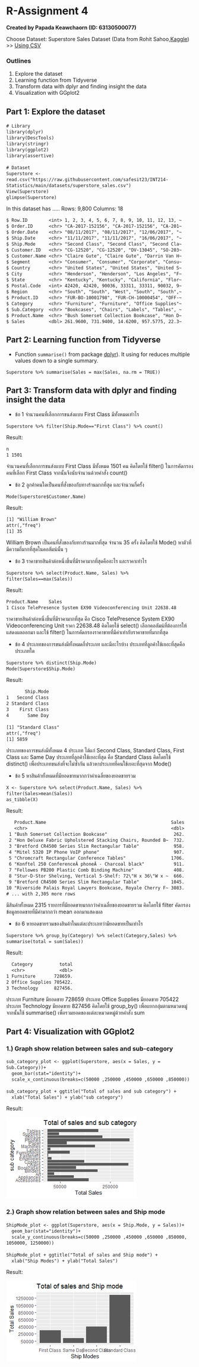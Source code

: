 # R-Assignment 4

**Created by Papada Keawchaorn (ID: 63130500077)**

Choose Dataset: 
Superstore Sales Dataset (Data from Rohit Sahoo,[Kaggle](https://www.kaggle.com/rohitsahoo/sales-forecasting)) >> [Using CSV](https://raw.githubusercontent.com/safesit23/INT214-Statistics/main/datasets/superstore_sales.csv)


### Outlines
1. Explore the dataset
2. Learning function from Tidyverse
3. Transform data with dplyr and finding insight the data
4. Visualization with GGplot2

## Part 1: Explore the dataset

```
# Library
library(dplyr)
library(DescTools)
library(stringr)
library(ggplot2)
library(assertive)

# Dataset
Superstore <- read.csv("https://raw.githubusercontent.com/safesit23/INT214-Statistics/main/datasets/superstore_sales.csv")
View(Superstore)
glimpse(Superstore)
```

In this dataset has .....
Rows: 9,800
Columns: 18
```
$ Row.ID        <int> 1, 2, 3, 4, 5, 6, 7, 8, 9, 10, 11, 12, 13, ~
$ Order.ID      <chr> "CA-2017-152156", "CA-2017-152156", "CA-201~
$ Order.Date    <chr> "08/11/2017", "08/11/2017", "12/06/2017", "~
$ Ship.Date     <chr> "11/11/2017", "11/11/2017", "16/06/2017", "~
$ Ship.Mode     <chr> "Second Class", "Second Class", "Second Cla~
$ Customer.ID   <chr> "CG-12520", "CG-12520", "DV-13045", "SO-203~
$ Customer.Name <chr> "Claire Gute", "Claire Gute", "Darrin Van H~
$ Segment       <chr> "Consumer", "Consumer", "Corporate", "Consu~
$ Country       <chr> "United States", "United States", "United S~
$ City          <chr> "Henderson", "Henderson", "Los Angeles", "F~
$ State         <chr> "Kentucky", "Kentucky", "California", "Flor~
$ Postal.Code   <int> 42420, 42420, 90036, 33311, 33311, 90032, 9~
$ Region        <chr> "South", "South", "West", "South", "South",~
$ Product.ID    <chr> "FUR-BO-10001798", "FUR-CH-10000454", "OFF-~
$ Category      <chr> "Furniture", "Furniture", "Office Supplies"~
$ Sub.Category  <chr> "Bookcases", "Chairs", "Labels", "Tables", ~
$ Product.Name  <chr> "Bush Somerset Collection Bookcase", "Hon D~
$ Sales         <dbl> 261.9600, 731.9400, 14.6200, 957.5775, 22.3~
```



## Part 2: Learning function from Tidyverse

- Function `summarise()` from package [dplyr](https://dplyr.tidyverse.org/articles/dplyr.html#select-columns-with-select)). It using for reduces multiple values down to a single summary.

```
Superstore %>% summarise(Sales = max(Sales, na.rm = TRUE))
```


## Part 3: Transform data with dplyr and finding insight the data

- ข้อ 1 จำนวนคนที่เลือกการขนส่งแบบ First Class มีทั้งหมดเท่าไร

```
Superstore %>% filter(Ship.Mode=="First Class") %>% count()
```

Result:

```
n
1 1501
```
จำนวนคนที่เลือกการขนส่งแบบ First Class มีทั้งหมด 1501 คน คิดโดยใช้ filter() ในการคัดกรองคนที่เลือก First Class จากนั้นจึงนับจำนวนด้วยคำสั่ง count()


- ข้อ 2 ลูกค้าคนใดเป็นคนที่สั่งของกับทางร้านมากที่สุด และจำนวนกี่ครั้ง

```
Mode(Superstore$Customer.Name)
```

Result:

```
[1] "William Brown"
attr(,"freq")
[1] 35
```
William Brown เป็นคนที่สั่งของกับทางร้านมากที่สุด จำนวน 35 ครั้ง คิดโดยใช้ Mode() หาตัวที่มีความถี่มากที่สุดในคอลัมน์นั้น ๆ

- ข้อ 3 ราคาขายสินค้าต่อหนึ่งชิ้นที่มีราคามากที่สุดคืออะไร และราคาเท่าไร

```
Superstore %>% select(Product.Name, Sales) %>% filter(Sales==max(Sales))
```

Result:

```
Product.Name    Sales
1 Cisco TelePresence System EX90 Videoconferencing Unit 22638.48
```
ราคาขายสินค้าต่อหนึ่งชิ้นที่มีราคามากที่สุด คือ Cisco TelePresence System EX90 Videoconferencing Unit ราคา 22638.48 คิดโดยใช้ select() เลือกคอลัมน์ที่ต้องการให้แสดงผลออกมา และใช้ filter() ในการคัดกรองราคาขายที่มีค่าเท่ากับราคาขายที่มากที่สุด

- ข้อ 4 ประเภทของการขนส่งมีทั้งหมดกี่ประเภท และมีอะไรบ้าง ประเภทที่ลูกค้าใช้เยอะที่สุดคือประเภทใด

```
Superstore %>% distinct(Ship.Mode)
Mode(Superstore$Ship.Mode)
```

Result:

```
       Ship.Mode
1   Second Class
2 Standard Class
3    First Class
4       Same Day

[1] "Standard Class"
attr(,"freq")
[1] 5859
```
ประเภทของการขนส่งมีทั้งหมด 4 ประเภท ได้แก่ Second Class, Standard Class, First Class และ Same Day ประเภทที่ลูกค้าใช้เยอะที่สุด คือ Standard Class คิดโดยใช้ distinct() เพื่อประเภทขนส่งที่จะไม่ซ้ำกัน แล้วหาประเภทที่คนใช้เยอะที่สุดจาก Mode()

- ข้อ 5 หาสินค้าทั้งหมดที่มียอดขายมากกว่าค่าเฉลี่ยของยอดขายรวม

```
X <- Superstore %>% select(Product.Name, Sales) %>% filter(Sales>mean(Sales))
as_tibble(X)
```

Result:

```
   Product.Name                                               Sales
   <chr>                                                      <dbl>
 1 "Bush Somerset Collection Bookcase"                         262.
 2 "Hon Deluxe Fabric Upholstered Stacking Chairs, Rounded B~  732.
 3 "Bretford CR4500 Series Slim Rectangular Table"             958.
 4 "Mitel 5320 IP Phone VoIP phone"                            907.
 5 "Chromcraft Rectangular Conference Tables"                 1706.
 6 "Konftel 250 ConferenceÂ phoneÂ - Charcoal black"           911.
 7 "Fellowes PB200 Plastic Comb Binding Machine"               408.
 8 "Stur-D-Stor Shelving, Vertical 5-Shelf: 72\"H x 36\"W x ~  666.
 9 "Bretford CR4500 Series Slim Rectangular Table"            1045.
10 "Riverside Palais Royal Lawyers Bookcase, Royale Cherry F~ 3083.
# ... with 2,305 more rows
```
มีสินค้าทั้งหมด 2315 รายการที่มียอดขายมากกว่าค่าเฉลี่ยของยอดขายรวม คิดโดยใช้ filter คัดกรองข้อมูลยอดขายที่มีค่ามากกว่า mean ออกมาแสดงผล

- ข้อ 6 หายอดขายรวมของสินค้าในแต่ละประเภทว่ามียอดขายเป็นเท่าไร

```
Superstore %>% group_by(Category) %>% select(Category,Sales) %>% summarise(total = sum(Sales))
```

Result:

```
  Category          total
  <chr>             <dbl>
1 Furniture       728659.
2 Office Supplies 705422.
3 Technology      827456.
```
ประเภท Furniture มียอดขาย 728659
ประเภท Office Supplies มียอดขาย 705422
ประเภท Technology มียอดขาย 827456 
คิดโดยใช้ group_by() เพื่อแยกกลุ่มตามหมวดหมู่ จากนั้นใช้ summarise() เพื่อรวมยอดของแต่ละหมวดหมู่ด้วยคำสั่ง sum

## Part 4: Visualization with GGplot2
### 1.) Graph show relation between sales and sub-category
```
sub_category_plot <- ggplot(Superstore, aes(x = Sales, y = Sub.Category))+
  geom_bar(stat="identity")+
  scale_x_continuous(breaks=c(50000 ,250000 ,450000 ,650000 ,850000))

sub_category_plot + ggtitle("Total of sales and sub category") +
  xlab("Total Sales") + ylab("sub category")
```
Result:

![Graph 1](g1.png)

### 2.) Graph show relation between sales and Ship mode
```
ShipMode_plot <- ggplot(Superstore, aes(x = Ship.Mode, y = Sales))+
  geom_bar(stat="identity")+
  scale_y_continuous(breaks=c(50000 ,250000 ,450000 ,650000 ,850000, 1050000, 1250000))

ShipMode_plot + ggtitle("Total of sales and Ship mode") +
  xlab("Ship Modes") + ylab("Total Sales")
```

Result:

![Graph 2](g2.png)

